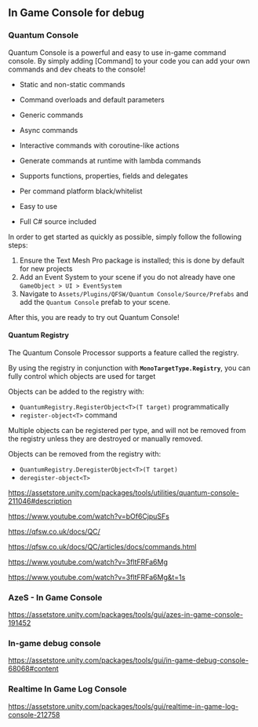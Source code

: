 ## In Game Console for debug


### Quantum Console

Quantum Console is a powerful and easy to use in-game command console. By simply adding [Command] to your code you can add your own commands and dev cheats to the console!

- Static and non-static commands

- Command overloads and default parameters

- Generic commands

- Async commands

- Interactive commands with coroutine-like actions

- Generate commands at runtime with lambda commands

- Supports functions, properties, fields and delegates

- Per command platform black/whitelist

- Easy to use

- Full C# source included

In order to get started as quickly as possible, simply follow the following steps:

1.  Ensure the Text Mesh Pro package is installed; this is done by default for new projects
2.  Add an Event System to your scene if you do not already have one `GameObject > UI > EventSystem`
3.  Navigate to `Assets/Plugins/QFSW/Quantum Console/Source/Prefabs` and add the `Quantum Console` prefab to your scene.

After this, you are ready to try out Quantum Console!


#### Quantum Registry
The Quantum Console Processor supports a feature called the registry.

By using the registry in conjunction with **`MonoTargetType.Registry`**, you can fully control which objects are used for target

Objects can be added to the registry with:

-   `QuantumRegistry.RegisterObject<T>(T target)` programmatically
-   `register-object<T>` command

Multiple objects can be registered per type, and will not be removed from the registry unless they are destroyed or manually removed.

Objects can be removed from the registry with:

-   `QuantumRegistry.DeregisterObject<T>(T target)` 
-   `deregister-object<T>`




https://assetstore.unity.com/packages/tools/utilities/quantum-console-211046#description

https://www.youtube.com/watch?v=bOf6CjpuSFs

https://qfsw.co.uk/docs/QC/

https://qfsw.co.uk/docs/QC/articles/docs/commands.html

https://www.youtube.com/watch?v=3fltFRFa6Mg

https://www.youtube.com/watch?v=3fltFRFa6Mg&t=1s

### AzeS - In Game Console
https://assetstore.unity.com/packages/tools/gui/azes-in-game-console-191452

### In-game debug console
https://assetstore.unity.com/packages/tools/gui/in-game-debug-console-68068#content


### Realtime In Game Log Console
https://assetstore.unity.com/packages/tools/gui/realtime-in-game-log-console-212758

